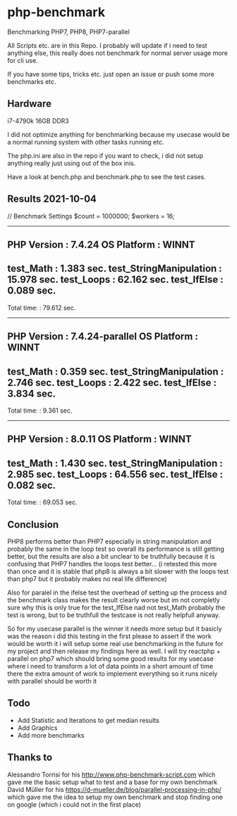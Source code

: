 # php-benchmark
Benchmarking PHP7, PHP8, PHP7-parallel

All Scripts etc. are in this Repo. I probably will update if i need to test anything else, this really does not benchmark for normal server usage more for cli use.

If you have some tips, tricks etc. just open an issue or push some more benchmarks etc.


## Hardware
i7-4790k
16GB DDR3

I did not optimize anything for benchmarking because my usecase would be a normal running system with other tasks running etc.

The php.ini are also in the repo if you want to check, i did not setup anything really just using out of the box inis.

Have a look at bench.php and benchmark.php to see the test cases.

## Results 2021-10-04
// Benchmark Settings
$count = 1000000;
$workers = 16;

---

PHP Version : 7.4.24
OS Platform : WINNT
--------------------------------------
test_Math                 : 1.383 sec.
test_StringManipulation   : 15.978 sec.
test_Loops                : 62.162 sec.
test_IfElse               : 0.089 sec.
--------------------------------------
Total time:               : 79.612 sec.

---

PHP Version : 7.4.24-parallel
OS Platform : WINNT
--------------------------------------
test_Math                 : 0.359 sec.
test_StringManipulation   : 2.746 sec.
test_Loops                : 2.422 sec.
test_IfElse               : 3.834 sec.
--------------------------------------
Total time:               : 9.361 sec.

---

PHP Version : 8.0.11
OS Platform : WINNT
--------------------------------------
test_Math                 : 1.430 sec.
test_StringManipulation   : 2.985 sec.
test_Loops                : 64.556 sec.
test_IfElse               : 0.082 sec.
--------------------------------------
Total time:               : 69.053 sec.

## Conclusion
PHP8 performs better than PHP7 especially in string manipulation and probably the same in the loop test so overall its performance is still getting better, but the results are also a bit unclear to be truthfully because it is confusing that PHP7 handles the loops test better... (i retested this more than once and it is stable that php8 is always a bit slower with the loops test than php7 but it probably makes no real life difference) 

Also for paralel in the ifelse test the overhead of setting up the process and the benchmark class makes the result clearly worse but im not completly sure why this is only true for the test_IfElse nad not test_Math probably the test is wrong, but to be truthfull
the testcase is not really helpfull anyway.

So for my usecase parallel is the winner it needs more setup but it basicly was the reason i did this testing in the first please to assert if the work would be worth it i will setup some real use benchmarking in the future for my project and then release my findings here as well. I will try reactphp + parallel on php7 which should bring some good results for my usecase where i need to transform a lot of data points in a short amount of time there the extra amount of work to implement everything so it runs nicely with parallel should be worth it 

## Todo
- Add Statistic and Iterations to get median results
- Add Graphics
- Add more benchmarks

## Thanks to
Alessandro Torrisi for his http://www.php-benchmark-script.com which gave me the basic setup what to test and a base for my own benchmark
David Müller for his https://d-mueller.de/blog/parallel-processing-in-php/ which gave me the idea to setup my own benchmark and stop finding one on google (which i could not in the first place)